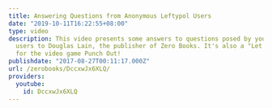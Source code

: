 ```yaml
---
title: Answering Questions from Anonymous Leftypol Users
date: "2019-10-11T16:22:55+08:00"
type: video
description: This video presents some answers to questions posed by young Lefypol
  users to Douglas Lain, the publisher of Zero Books. It's also a "Let's Play" video
  for the video game Punch Out!
publishdate: "2017-08-27T00:11:17.000Z"
url: /zerobooks/DccxwJx6XLQ/
providers:
  youtube:
    id: DccxwJx6XLQ
---
```

